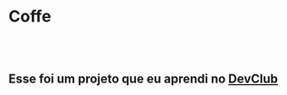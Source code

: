 <h1> Coffe</h1>
<br>
<br> 
<h2> Esse foi um projeto que eu aprendi no <a href="https://rodolfomori.com.br/devclub">DevClub</a></h2>
